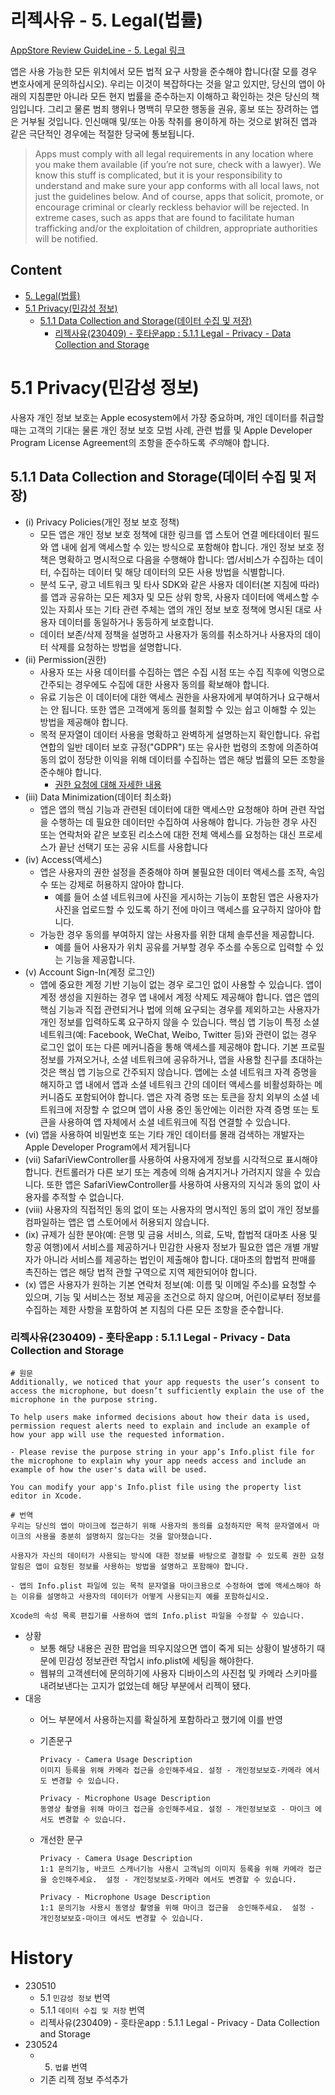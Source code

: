 # 리젝사유 - 5. Legal(법률)

[AppStore Review GuideLine - 5. Legal 링크](https://developer.apple.com/app-store/review/guidelines/#legal)

앱은 사용 가능한 모든 위치에서 모든 법적 요구 사항을 준수해야 합니다(잘 모를 경우 변호사에게 문의하십시오). 우리는 이것이 복잡하다는 것을 알고 있지만, 당신의 앱이 아래의 지침뿐만 아니라 모든 현지 법률을 준수하는지 이해하고 확인하는 것은 당신의 책임입니다. 그리고 물론 범죄 행위나 명백히 무모한 행동을 권유, 홍보 또는 장려하는 앱은 거부될 것입니다. 인신매매 및/또는 아동 착취를 용이하게 하는 것으로 밝혀진 앱과 같은 극단적인 경우에는 적절한 당국에 통보됩니다.

> Apps must comply with all legal requirements in any location where you make them available (if you’re not sure, check with a lawyer). We know this stuff is complicated, but it is your responsibility to understand and make sure your app conforms with all local laws, not just the guidelines below. And of course, apps that solicit, promote, or encourage criminal or clearly reckless behavior will be rejected. In extreme cases, such as apps that are found to facilitate human trafficking and/or the exploitation of children, appropriate authorities will be notified.


## Content
- [5. Legal(법률)](#5-Legal법률)
- [5.1 Privacy(민감성 정보)](#51-Privacy민감성-정보)
    - [5.1.1 Data Collection and Storage(데이터 수집 및 저장)](#511-Data-Collection-and-Storage데이터-수집-및-저장)
        - [리젝사유(230409) - 훗타운app : 5.1.1 Legal - Privacy - Data Collection and Storage](#리젝사유230409---훗타운app--511-Legal---Privacy---Data-Collection-and-Storage)

# 5.1 Privacy(민감성 정보)
사용자 개인 정보 보호는 Apple ecosystem에서 가장 중요하며, 개인 데이터를 취급할 때는 고객의 기대는 물론 개인 정보 보호 모범 사례, 관련 법률 및 Apple Developer Program License Agreement의 조항을 준수하도록 *주의*해야 합니다.

## 5.1.1 Data Collection and Storage(데이터 수집 및 저장)

- (i) Privacy Policies(개인 정보 보호 정책)
    - 모든 앱은 개인 정보 보호 정책에 대한 링크를 앱 스토어 연결 메타데이터 필드와 앱 내에 쉽게 액세스할 수 있는 방식으로 포함해야 합니다. 개인 정보 보호 정책은 명확하고 명시적으로 다음을 수행해야 합니다: 앱/서비스가 수집하는 데이터, 수집하는 데이터 및 해당 데이터의 모든 사용 방법을 식별합니다.
    - 분석 도구, 광고 네트워크 및 타사 SDK와 같은 사용자 데이터(본 지침에 따라)를 앱과 공유하는 모든 제3자 및 모든 상위 항목, 사용자 데이터에 액세스할 수 있는 자회사 또는 기타 관련 주체는 앱의 개인 정보 보호 정책에 명시된 대로 사용자 데이터를 동일하거나 동등하게 보호합니다.
    - 데이터 보존/삭제 정책을 설명하고 사용자가 동의를 취소하거나 사용자의 데이터 삭제를 요청하는 방법을 설명합니다.
- (ii) Permission(권한)
    - 사용자 또는 사용 데이터를 수집하는 앱은 수집 시점 또는 수집 직후에 익명으로 간주되는 경우에도 수집에 대한 사용자 동의를 확보해야 합니다.
    - 유료 기능은 이 데이터에 대한 액세스 권한을 사용자에게 부여하거나 요구해서는 안 됩니다. 또한 앱은 고객에게 동의를 철회할 수 있는 쉽고 이해할 수 있는 방법을 제공해야 합니다.
    - 목적 문자열이 데이터 사용을 명확하고 완벽하게 설명하는지 확인합니다. 유럽 연합의 일반 데이터 보호 규정("GDPR") 또는 유사한 법령의 조항에 의존하여 동의 없이 정당한 이익을 위해 데이터를 수집하는 앱은 해당 법률의 모든 조항을 준수해야 합니다.
        - [권한 요청에 대해 자세한 내용](https://developer.apple.com/documentation/uikit/protecting_the_user_s_privacy)
- (iii) Data Minimization(데이터 최소화)
    - 앱은 앱의 핵심 기능과 관련된 데이터에 대한 액세스만 요청해야 하며 관련 작업을 수행하는 데 필요한 데이터만 수집하여 사용해야 합니다. 가능한 경우 사진 또는 연락처와 같은 보호된 리소스에 대한 전체 액세스를 요청하는 대신 프로세스가 끝난 선택기 또는 공유 시트를 사용합니다
- (iv) Access(액세스)
    - 앱은 사용자의 권한 설정을 존중해야 하며 불필요한 데이터 액세스를 조작, 속임수 또는 강제로 허용하지 않아야 합니다.
        - 예를 들어 소셜 네트워크에 사진을 게시하는 기능이 포함된 앱은 사용자가 사진을 업로드할 수 있도록 하기 전에 마이크 액세스를 요구하지 않아야 합니다. 
    - 가능한 경우 동의를 부여하지 않는 사용자를 위한 대체 솔루션을 제공합니다.
        - 예를 들어 사용자가 위치 공유를 거부할 경우 주소를 수동으로 입력할 수 있는 기능을 제공합니다.
- (v) Account Sign-In(계정 로그인)
    - 앱에 중요한 계정 기반 기능이 없는 경우 로그인 없이 사용할 수 있습니다. 앱이 계정 생성을 지원하는 경우 앱 내에서 계정 삭제도 제공해야 합니다. 앱은 앱의 핵심 기능과 직접 관련되거나 법에 의해 요구되는 경우를 제외하고는 사용자가 개인 정보를 입력하도록 요구하지 않을 수 있습니다. 핵심 앱 기능이 특정 소셜 네트워크(예: Facebook, WeChat, Weibo, Twitter 등)와 관련이 없는 경우 로그인 없이 또는 다른 메커니즘을 통해 액세스를 제공해야 합니다. 기본 프로필 정보를 가져오거나, 소셜 네트워크에 공유하거나, 앱을 사용할 친구를 초대하는 것은 핵심 앱 기능으로 간주되지 않습니다. 앱에는 소셜 네트워크 자격 증명을 해지하고 앱 내에서 앱과 소셜 네트워크 간의 데이터 액세스를 비활성화하는 메커니즘도 포함되어야 합니다. 앱은 자격 증명 또는 토큰을 장치 외부의 소셜 네트워크에 저장할 수 없으며 앱이 사용 중인 동안에는 이러한 자격 증명 또는 토큰을 사용하여 앱 자체에서 소셜 네트워크에 직접 연결할 수 있습니다.
- (vi) 앱을 사용하여 비밀번호 또는 기타 개인 데이터를 몰래 검색하는 개발자는 Apple Developer Program에서 제거됩니다
- (vii) SafariViewController를 사용하여 사용자에게 정보를 시각적으로 표시해야 합니다. 컨트롤러가 다른 보기 또는 계층에 의해 숨겨지거나 가려지지 않을 수 있습니다. 또한 앱은 SafariViewController를 사용하여 사용자의 지식과 동의 없이 사용자를 추적할 수 없습니다.
- (viii) 사용자의 직접적인 동의 없이 또는 사용자의 명시적인 동의 없이 개인 정보를 컴파일하는 앱은 앱 스토어에서 허용되지 않습니다.
- (ix) 규제가 심한 분야(예: 은행 및 금융 서비스, 의료, 도박, 합법적 대마초 사용 및 항공 여행)에서 서비스를 제공하거나 민감한 사용자 정보가 필요한 앱은 개별 개발자가 아니라 서비스를 제공하는 법인이 제출해야 합니다. 대마초의 합법적 판매를 촉진하는 앱은 해당 법적 관할 구역으로 지역 제한되어야 합니다.
- (x) 앱은 사용자가 원하는 기본 연락처 정보(예: 이름 및 이메일 주소)를 요청할 수 있으며, 기능 및 서비스는 정보 제공을 조건으로 하지 않으며, 어린이로부터 정보를 수집하는 제한 사항을 포함하여 본 지침의 다른 모든 조항을 준수합니다.

### 리젝사유(230409) - 훗타운app : 5.1.1 Legal - Privacy - Data Collection and Storage

```
# 원문
Additionally, we noticed that your app requests the user’s consent to access the microphone, but doesn’t sufficiently explain the use of the microphone in the purpose string.

To help users make informed decisions about how their data is used, permission request alerts need to explain and include an example of how your app will use the requested information.

- Please revise the purpose string in your app’s Info.plist file for the microphone to explain why your app needs access and include an example of how the user's data will be used.

You can modify your app's Info.plist file using the property list editor in Xcode.

# 번역
우리는 당신의 앱이 마이크에 접근하기 위해 사용자의 동의를 요청하지만 목적 문자열에서 마이크의 사용을 충분히 설명하지 않는다는 것을 알아챘습니다.

사용자가 자신의 데이터가 사용되는 방식에 대한 정보를 바탕으로 결정할 수 있도록 권한 요청 알림은 앱이 요청된 정보를 사용하는 방법을 설명하고 포함해야 합니다.

- 앱의 Info.plist 파일에 있는 목적 문자열을 마이크용으로 수정하여 앱에 액세스해야 하는 이유를 설명하고 사용자의 데이터가 어떻게 사용되는지 예를 포함하십시오.

Xcode의 속성 목록 편집기를 사용하여 앱의 Info.plist 파일을 수정할 수 있습니다.
```


- 상황
    - 보통 해당 내용은 권한 팝업을 띄우지않으면 앱이 죽게 되는 상황이 발생하기 때문에 민감성 정보관련 작업시 info.plist에 세팅을 해야한다.
    - 웹뷰의 고객센터에 문의하기에 사용자 디바이스의 사진첩 및 카메라 스키마를 내려보낸다는 고지가 없었는데 해당 부분에서 리젝이 됐다.
- 대응
    - 어느 부분에서 사용하는지를 확실하게 포함하라고 했기에 이를 반영
    - 기존문구
        ```
        Privacy - Camera Usage Description
        이미지 등록을 위해 카메라 접근을 승인해주세요. 설정 - 개인정보보호-카메라 에서도 변경할 수 있습니다.
        
        Privacy - Microphone Usage Description
        동영상 촬영을 위해 마이크 접근을 승인해주세요. 설정 - 개인정보보호 - 마이크 에서도 변경할 수 있습니다.
        ```

    - 개선한 문구
        ```
        Privacy - Camera Usage Description
        1:1 문의기능, 바코드 스캐너기능 사용시 고객님의 이미지 등록을 위해 카메라 접근을 승인해주세요.  설정 - 개인정보보호-카메라 에서도 변경할 수 있습니다. 
        
        Privacy - Microphone Usage Description
        1:1 문의기능 사용시 동영상 촬영을 위해 마이크 접근을  승인해주세요.  설정 - 개인정보보호-마이크 에서도 변경할 수 있습니다. 
        ```


# History
- 230510
    - 5.1 `민감성 정보` 번역
    - 5.1.1 `데이터 수집 및 저장` 번역
    - 리젝사유(230409) - 훗타운app : 5.1.1 Legal - Privacy - Data Collection and Storage
- 230524
    - 5. `법률` 번역
    - 기존 리젝 정보 주석추가

